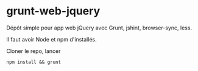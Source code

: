 # grunt-web-jquery
Dépôt simple pour app web jQuery avec Grunt, jshint, browser-sync, less.

Il faut avoir Node et npm d'installés.

Cloner le repo, lancer

  `npm install && grunt`
